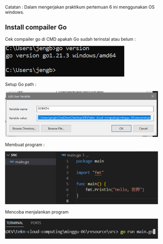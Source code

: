 
Catatan :
Dalam mengerjakan praktikum pertemuan 6 ini menggunakan OS windows.

## Install compailer Go 

Cek compailer go di CMD apakah Go sudah terinstal atau belum :

![cek go](01.Cek-Versi-Go-CMD.PNG)

Setup Go path :

![set-up go path](02.SetuP-GoPath.PNG)

Membuat program :

![Mencoba membuat program](03.Membuat-program.PNG)

Mencoba menjalankan program 

![run program](04.run-program.PNG)
